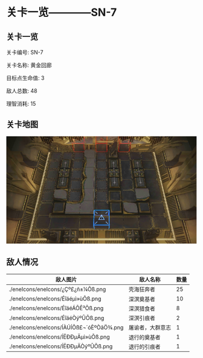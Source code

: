 # 关卡一览————SN-7


## 关卡一览

关卡编号: SN-7

关卡名称: 黄金回廊

目标点生命值: 3

敌人总数: 48

理智消耗: 15


## 关卡地图
![SN-7](./oprMap/SN-7.png)

## 敌人情况

| 敌人图片 | 敌人名称 | 数量  |
|---------|-----|-----|
| ./eneIcons/eneIcons/¿Çº£¿ñ±¼Õß.png| 壳海狂奔者  |   25  |
| ./eneIcons/eneIcons/Éîäéµì»ùÕß.png| 深溟奠基者  |   10  |
| ./eneIcons/eneIcons/ÉîäéÁÔÊ³Õß.png| 深溟猎食者  |   8  |
| ./eneIcons/eneIcons/ÉîäéÒýºÛÕß.png| 深溟引痕者  |   2  |
| ./eneIcons/eneIcons/ÍÀÚÍÕß£¬´óÈºÒâÖ¾.png| 屠谕者，大群意志  |   1  |
| ./eneIcons/eneIcons/ÍËÐÐµÄµì»ùÕß.png| 退行的奠基者  |   1  |
| ./eneIcons/eneIcons/ÍËÐÐµÄÒýºÛÕß.png| 退行的引痕者  |   1  |
